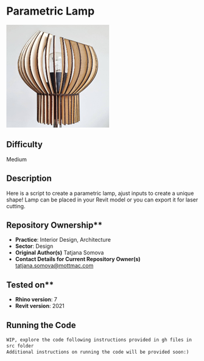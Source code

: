 # Parametric Lamp

<img alt="Screenshot" src="/lamp.jpg " height="270" />

## Difficulty 
Medium

## Description 
Here is a script to create a parametric lamp, ajust inputs to create a unique shape! Lamp can be placed in your Revit model or you can export it for laser cutting.

## Repository Ownership**
* **Practice**: Interior Design, Architecture
* **Sector**: Design
* **Original Author(s)** Tatjana Somova
* **Contact Details for Current Repository Owner(s)** tatjana.somova@mottmac.com


## Tested on**
* **Rhino version**: 7
* **Revit version**: 2021

## Running the Code
 ```
WIP, explore the code following instructions provided in gh files in src folder
Additional instructions on running the code will be provided soon:)

```
